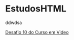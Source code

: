 # EstudosHTML
 ddwdsa

 <a href="https://luismario10.github.io/EstudosHTML/desafio%20010/desafiocev.html">Desafio 10 do Curso em Video</a>
